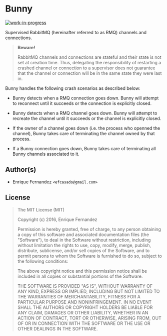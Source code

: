 # Bunny
[![work-in-progress](https://img.shields.io/badge/status-work--in--progress-red.svg)](http://github.com/efcasado/bunny)

Supervised RabbitMQ (hereinafter referred to as RMQ) channels and
connections.

> **Beware!**
>
> RabbitMQ channels and connections are stateful and their state is not set
> at creation time. Thus, delegating the responsibility of restarting a
> crashed channel or connection to a supervisor does not guarantee that the
> channel or connection will be in the same state they were last in.

Bunny handles the following crash scenarios as described below:

- Bunny detects when a RMQ connection goes down. Bunny will attempt to reconnect
until it succeeds or the connection is explicitly closed.

- Bunny detects when a RMQ channel goes down. Bunny will attempt to recreate
the channel until it succeeds or the channel is explicitly closed.

- If the owner of a channel goes down (i.e. the process who openned the
channel), Bunny takes care of terminating the channel owned by that process.

- If a Bunny connection goes down, Bunny takes care of terminating all
Bunny channels associated to it.


## Author(s)
- Enrique Fernandez `<efcasado@gmail.com>`


## License
> The MIT License (MIT)
>
> Copyright (c) 2016, Enrique Fernandez
>
> Permission is hereby granted, free of charge, to any person obtaining a copy
> of this software and associated documentation files (the "Software"), to deal
> in the Software without restriction, including without limitation the rights
> to use, copy, modify, merge, publish, distribute, sublicense, and/or sell
> copies of the Software, and to permit persons to whom the Software is
> furnished to do so, subject to the following conditions:
>
> The above copyright notice and this permission notice shall be included in
> all copies or substantial portions of the Software.
>
> THE SOFTWARE IS PROVIDED "AS IS", WITHOUT WARRANTY OF ANY KIND, EXPRESS OR
> IMPLIED, INCLUDING BUT NOT LIMITED TO THE WARRANTIES OF MERCHANTABILITY,
> FITNESS FOR A PARTICULAR PURPOSE AND NONINFRINGEMENT. IN NO EVENT SHALL THE
> AUTHORS OR COPYRIGHT HOLDERS BE LIABLE FOR ANY CLAIM, DAMAGES OR OTHER
> LIABILITY, WHETHER IN AN ACTION OF CONTRACT, TORT OR OTHERWISE, ARISING FROM,
> OUT OF OR IN CONNECTION WITH THE SOFTWARE OR THE USE OR OTHER DEALINGS IN
> THE SOFTWARE.
